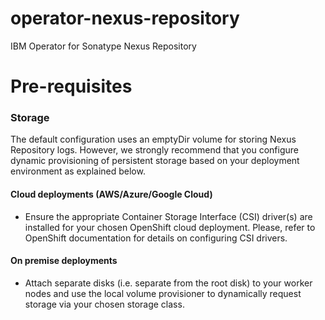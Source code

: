 # operator-nexus-repository
IBM Operator for Sonatype Nexus Repository

# Pre-requisites

### Storage
The default configuration uses an emptyDir volume for storing Nexus Repository logs. However, we strongly recommend that 
you configure dynamic provisioning of persistent storage based on your deployment environment as explained below.
    
#### Cloud deployments (AWS/Azure/Google Cloud)
* Ensure the appropriate Container Storage Interface (CSI) driver(s) are installed for your chosen OpenShift cloud deployment. Please, refer to OpenShift documentation for details on configuring CSI drivers.

#### On premise deployments
* Attach separate disks (i.e. separate from the root disk) to your worker nodes and use the local volume provisioner to dynamically request storage via your chosen storage class.
